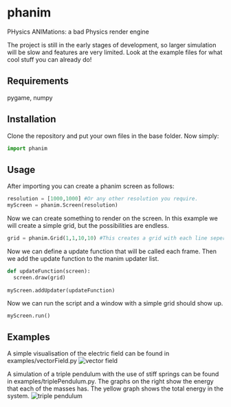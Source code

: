 # phanim
PHysics ANIMations: 
a bad Physics render engine

The project is still in the early stages of development, so larger simulation will be slow and features are very limited. Look at the example files for what cool stuff you can already do!

## Requirements
pygame, numpy

## Installation
Clone the repository and put your own files in the base folder. Now simply:

```python
import phanim
```

## Usage

After importing you can create a phanim screen as follows:

```python
resolution = [1000,1000] #Or any other resolution you require.
myScreen = phanim.Screen(resolution)

```
Now we can create something to render on the screen. In this example we will create a simple grid, but the possibilities are endless.

```python
grid = phanim.Grid(1,1,10,10) #This creates a grid with each line seperated by 1, and 10 lines to each side of the origin.
```

Now we can define a update function that will be called each frame. Then we add the update function to the manim updater list.

```python
def updateFunction(screen):
  screen.draw(grid)
  
myScreen.addUpdater(updateFunction)
```
Now we can run the script and a window with a simple grid should show up.

```
myScreen.run()
```

## Examples

A simple visualisation of the electric field can be found in examples/vectorField.py
![vector field](https://github.com/quirijndaboyy/phanim/blob/main/gifs/vectorFIeld.gif)

A simulation of a triple pendulum with the use of stiff springs can be found in examples/triplePendulum.py. The graphs on the right show the energy that each of the masses has. The yellow graph shows the total energy in the system.
![triple pendulum](https://github.com/quirijndaboyy/phanim/blob/main/gifs/pendulum.gif)





